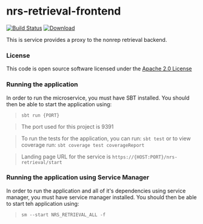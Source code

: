 # nrs-retrieval-frontend

[![Build Status](https://travis-ci.org/hmrc/nrs-retrieval-frontend.svg)](https://travis-ci.org/hmrc/nrs-retrieval-frontend) [ ![Download](https://api.bintray.com/packages/hmrc/releases/nrs-retrieval-frontend/images/download.svg) ](https://bintray.com/hmrc/releases/nrs-retrieval-frontend/_latestVersion)

This is service provides a proxy to the nonrep retrieval backend.

### License

This code is open source software licensed under the [Apache 2.0 License]("http://www.apache.org/licenses/LICENSE-2.0.html")


### Running the application

In order to run the microservice, you must have SBT installed. You should then be able to start the application using:

> ```sbt run {PORT}```

> The port used for this project is 9391

> To run the tests for the application, you can run: ```sbt test```
> or to view coverage run: ```sbt coverage test coverageReport```

> Landing page URL for the service is ```https://{HOST:PORT}/nrs-retrieval/start```

### Running the application using Service Manager

In order to run the application and all of it's dependencies using service manager, you must have service manager installed.
You should then be able to start teh application using:

> ```sm --start NRS_RETRIEVAL_ALL -f```
